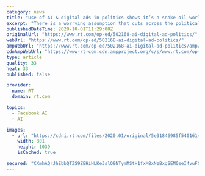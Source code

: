 ```yaml
---
category: news
title: "Use of AI & digital ads in politics shows it’s a snake oil world of deception, manipulation & contempt for ordinary people"
excerpt: "There is a worrying assumption that cuts across the political divide in 2020 – that the electorate are fickle, easily misled and manipulable. We are simply reduced to being data points that can be harvested and maneuvered at will."
publishedDateTime: 2020-10-01T11:29:00Z
originalUrl: "https://www.rt.com/op-ed/502168-ai-digital-ad-politics/"
webUrl: "https://www.rt.com/op-ed/502168-ai-digital-ad-politics/"
ampWebUrl: "https://www.rt.com/op-ed/502168-ai-digital-ad-politics/amp/"
cdnAmpWebUrl: "https://www-rt-com.cdn.ampproject.org/c/s/www.rt.com/op-ed/502168-ai-digital-ad-politics/amp/"
type: article
quality: 33
heat: 33
published: false

provider:
  name: RT
  domain: rt.com

topics:
  - Facebook AI
  - AI

images:
  - url: "https://cdni.rt.com/files/2020.01/original/5e31846985f540161440a897.jpg"
    width: 801
    height: 1039
    isCached: true

secured: "CXmhAQrJhEbbQTZS9ZEHiHLKe3slO9NTymMStH1fxM8xNzBxgSEM0zeI4vuFC7PlIRAAwPP2k5HhMuGq+AsmdF0cuVsoB1l+y8sKJiwveUfUgRiwGcZbWo6wuPFrLhsv2o0n+aUALiGLaQtmk83fzrmdtan6jd3IvwcbDgD5Xp/fH7m0U4MJZyD59Y+Gmvg6jmknN0CP/uqKBQkS4dRVzi2iuRD95DGEiX4liVQYV4Gwu7x7qm/kknM5lNh9MAPvfSsGDb/I1isDFDKEQ8TOIzLaDUvE/WfX28FjkV73cfsj01AyKqxoxVBWfgdY+CTunSaCAWINgPFWTJlzpUQnmUS2OhK+9Be5iFXTWM343gs=;mfoO8UqJUySAbNBY/o5JXw=="
---
```


